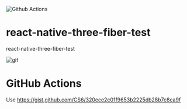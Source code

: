 ![Github Actions](https://github.com/CS6/react-native-three-fiber-test/workflows/Github%20Actions/badge.svg?branch=Release-Store)
# react-native-three-fiber-test

react-native-three-fiber-test

![gif](https://github.com/CS6/react-native-three-fiber-test/blob/master/DOC/IMG_6864.gif)

# GitHub Actions  

Use https://gist.github.com/CS6/320ece2c01f9653b2225db28b7c8ca9f
